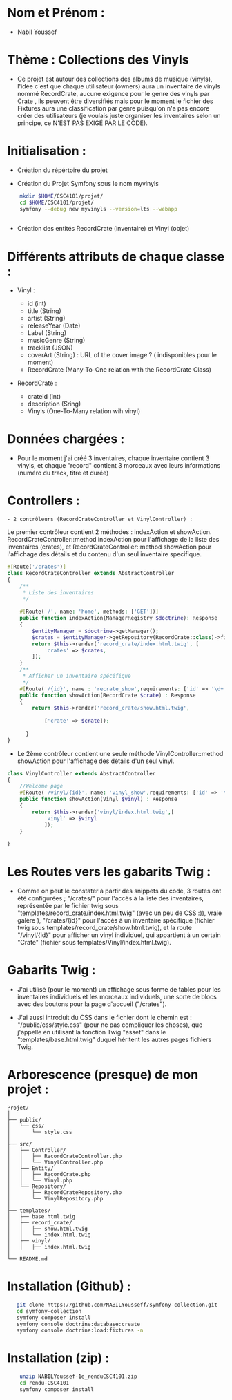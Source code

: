 # Nom et Prénom :

- Nabil Youssef


# Thème : Collections des Vinyls

- Ce projet est autour des collections des albums de musique (vinyls), l'idée c'est que chaque utilisateur (owners) aura un inventaire de vinyls nommé RecordCrate, aucune exigence pour le genre des vinyls par Crate , ils peuvent être diversifiés mais pour le moment le fichier des Fixtures aura une classification par genre puisqu'on n'a pas encore créer des utilisateurs (je voulais juste organiser les inventaires selon un principe, ce N'EST PAS EXIGÉ PAR LE CODE). 


# Initialisation :

- Création du répértoire du projet 

- Création du Projet Symfony sous le nom myvinyls

```bash
    mkdir $HOME/CSC4101/projet/
    cd $HOME/CSC4101/projet/
    symfony --debug new myvinyls --version=lts --webapp
    
```
- Création des entités RecordCrate (inventaire) et Vinyl (objet)

# Différents attributs de chaque classe :
  - Vinyl :
    - id (int)
    - title (String)
    - artist (String)
    - releaseYear (Date)
    - Label (String)
    - musicGenre (String)
    - tracklist (JSON)
    - coverArt (String) : URL of the cover image ? ( indisponibles pour le moment)
    - RecordCrate (Many-To-One relation with the RecordCrate Class)

  - RecordCrate :
    - crateId (int)
    - description (Sring)
    - Vinyls (One-To-Many relation wih vinyl)

# Données chargées :

  -  Pour le moment j'ai créé 3 inventaires, chaque inventaire contient 3 vinyls, et chaque "record" contient 3 morceaux avec leurs informations (numéro du track, titre et durée) 
    
# Controllers :
    
    - 2 contrôleurs (RecordCrateController et VinylController) : 
    
Le premier contrôleur contient 2 méthodes : indexAction et showAction. RecordCrateController::method indexAction pour l'affichage de la liste des inventaires (crates), et RecordCrateController::method showAction pour l'affichage des détails et du contenu d'un seul inventaire specifique.

```php
#[Route('/crates')]
class RecordCrateController extends AbstractController
{
    /**
     * Liste des inventaires
     */
    
    #[Route('/', name: 'home', methods: ['GET'])]
    public function indexAction(ManagerRegistry $doctrine): Response
    {
        $entityManager = $doctrine->getManager();
        $crates = $entityManager->getRepository(RecordCrate::class)->findAll();
        return $this->render('record_crate/index.html.twig', [
            'crates' => $crates,
        ]);
    }
    /**
     * Afficher un inventaire spécifique
     */
    #[Route('/{id}', name : 'recrate_show',requirements: ['id' => '\d+'], methods: ['GET'])]
    public function showAction(RecordCrate $crate) : Response 
    {
        return $this->render('record_crate/show.html.twig',
            
            ['crate' => $crate]);
            
      }
}
```
- Le 2ème contrôleur contient une seule méthode VinylController::method showAction pour l'affichage des détails d'un seul vinyl.

```php
class VinylController extends AbstractController
{
    //Welcome page
    #[Route('/vinyl/{id}', name: 'vinyl_show',requirements: ['id' => '\d+'], methods : ['GET'])]
    public function showAction(Vinyl $vinyl) : Response
    {
        return $this->render('vinyl/index.html.twig',[
            'vinyl' => $vinyl
            ]);
    }
    
}
```
# Les Routes vers les gabarits Twig :

 - Comme on peut le constater à partir des snippets du code, 3 routes ont été configurées ; "/crates/" pour l'accès à la liste des inventaires, représentée par le fichier twig sous "templates/record_crate/index.html.twig" (avec un peu de CSS :)), vraie galère ), "/crates/{id}" pour l'accès à un inventaire spécifique (fichier twig sous templates/record_crate/show.html.twig), et la route "/vinyl/{id}" pour afficher un vinyl individuel, qui appartient à un certain "Crate" (fichier sous templates/Vinyl/index.html.twig).


          
# Gabarits Twig :

- J'ai utilisé (pour le moment) un affichage sous forme de tables pour les inventaires individuels et les morceaux individuels, une sorte de blocs avec des boutons pour la page d'accueil ("/crates").

- J'ai aussi introduit du CSS dans le fichier dont le chemin est : "/public/css/style.css" (pour ne pas compliquer les choses), que j'appelle en utilisant la fonction Twig "asset" dans le "templates/base.html.twig" duquel héritent les autres pages fichiers Twig.

# Arborescence (presque) de mon projet :

```
Projet/
│
├── public/
│   └── css/
│       └── style.css
│
├── src/
│   ├── Controller/
│   │   ├── RecordCrateController.php
│   │   └── VinylController.php
│   ├── Entity/
│   │   ├── RecordCrate.php
│   │   └── Vinyl.php
│   └── Repository/
│       ├── RecordCrateRepository.php
│       └── VinylRepository.php
│
├── templates/
│   ├── base.html.twig
│   ├── record_crate/
│   │   ├── show.html.twig
│   │   └── index.html.twig  
│   ├── vinyl/
│   │   ├── index.html.twig
│
└── README.md
```

# Installation (Github) :
    
```bash
   git clone https://github.com/NABILYousseff/symfony-collection.git
   cd symfony-collection
   symfony composer install
   symfony console doctrine:database:create
   symfony console doctrine:load:fixtures -n 
```
# Installation (zip) :

```bash
    unzip NABILYoussef-1e_renduCSC4101.zip
    cd rendu-CSC4101
    symfony composer install
```
